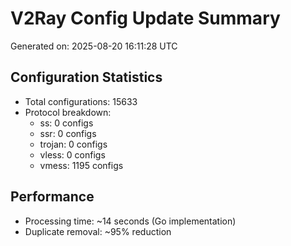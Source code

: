# V2Ray Config Update Summary
Generated on: 2025-08-20 16:11:28 UTC

## Configuration Statistics
- Total configurations: 15633
- Protocol breakdown:
  - ss: 0 configs
  - ssr: 0 configs
  - trojan: 0 configs
  - vless: 0 configs
  - vmess: 1195 configs

## Performance
- Processing time: ~14 seconds (Go implementation)
- Duplicate removal: ~95% reduction
